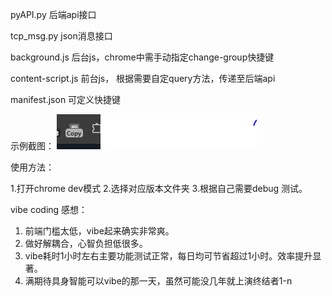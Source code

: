 pyAPI.py 后端api接口

tcp_msg.py json消息接口

background.js 后台js，chrome中需手动指定change-group快捷键

content-script.js 前台js， 根据需要自定query方法，传递至后端api

manifest.json 可定义快捷键


示例截图：
![Description of the image](capture.PNG)

使用方法：

1.打开chrome dev模式
2.选择对应版本文件夹
3.根据自己需要debug 测试。

vibe coding 感想：

1. 前端门槛太低，vibe起来确实非常爽。
3. 做好解耦合，心智负担低很多。
5. vibe耗时1小时左右主要功能测试正常，每日均可节省超过1小时。效率提升显著。
7. 满期待具身智能可以vibe的那一天，虽然可能没几年就上演终结者1-n


